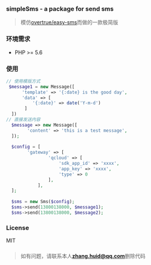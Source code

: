 ### simpleSms - a package for send sms 
>模仿[overtrue/easy-sms](https://github.com/overtrue/easy-sms)而做的一款极简版

### 环境需求
- PHP >= 5.6

### 使用

```php
// 使用模版方式
 $message1 = new Message([
      'template' => '{:date} is the good day',
      'data' => [
          '{:date}' => date('Y-m-d')
       ]
  ])
// 直接发送内容  
  $message => new Message([
        'content' => 'this is a test message',
  ]);
  
  $config = [
        'gateway' => [
                'qcloud' => [
                    'sdk_app_id' => 'xxxx',
                    'app_key' => 'xxxx',
                    'type' => 0
                ],
            ],
  ];
  
  $sms = new Sms($config);
  $sms->send(13800138000, $message1);
  $sms->send(13800138000, $message2);

```
### License
MIT

### 
> 如有问题，请联系本人**zhang.huid@qq.com**删除代码